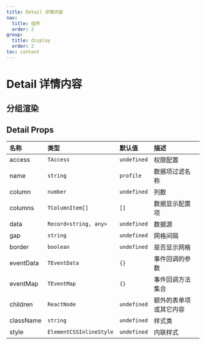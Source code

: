 ```yaml
---
title: Detail 详情内容
nav:
  title: 组件
  order: 2
group:
  title: display
  order: 2
toc: content
---
```


# Detail 详情内容

<!-- ## 简单上手

<code src="./demo/base"></code> -->

## 分组渲染

<code src="./demo/group"></code>

## Detail Props

| 名称      | 类型                    | 默认值      | 描述                   |
| :-------- | :---------------------- | :---------- | :--------------------- |
| access    | `TAccess`               | `undefined` | 权限配置               |
| name      | `string`                | `profile`   | 数据项过滤名称         |
| column    | `number`                | `undefined` | 列数                   |
| columns   | `TColumnItem[]`         | `[]`        | 数据显示配置项         |
| data      | `Record<string, any>`   | `undefined` | 数据源                 |
| gap       | `string`                | `undefined` | 网格间隔               |
| border    | `boolean`               | `undefined` | 是否显示网格           |
| eventData | `TEventData`            | `{}`        | 事件回调的参数         |
| eventMap  | `TEventMap`             | `{}`        | 事件回调方法集合       |
| children  | `ReactNode`             | `undefined` | 额外的表单项或其它内容 |
| className | `string`                | `undefined` | 样式类                 |
| style     | `ElementCSSInlineStyle` | `undefined` | 内联样式               |
